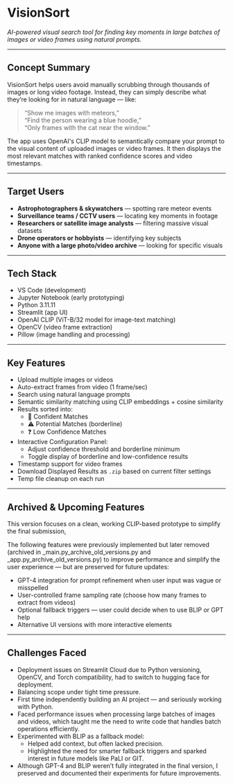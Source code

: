 # VisionSort  
*AI-powered visual search tool for finding key moments in large batches of images or video frames using natural prompts.*

---

## Concept Summary

VisionSort helps users avoid manually scrubbing through thousands of images or long video footage. Instead, they can simply describe what they’re looking for in natural language — like:

> “Show me images with meteors,”  
> “Find the person wearing a blue hoodie,”  
> “Only frames with the cat near the window.”

The app uses OpenAI's CLIP model to semantically compare your prompt to the visual content of uploaded images or video frames. It then displays the most relevant matches with ranked confidence scores and video timestamps.

---

## Target Users

- **Astrophotographers & skywatchers** — spotting rare meteor events
- **Surveillance teams / CCTV users** — locating key moments in footage
- **Researchers or satellite image analysts** — filtering massive visual datasets
- **Drone operators or hobbyists** — identifying key subjects
- **Anyone with a large photo/video archive** — looking for specific visuals

---

## Tech Stack

- VS Code (development)
- Jupyter Notebook (early prototyping)
- Python 3.11.11
- Streamlit (app UI)
- OpenAI CLIP (ViT-B/32 model for image-text matching)
- OpenCV (video frame extraction)
- Pillow (image handling and processing)


---


## Key Features

- Upload multiple images or videos  
- Auto-extract frames from video (1 frame/sec)  
- Search using natural language prompts  
- Semantic similarity matching using CLIP embeddings + cosine similarity  
- Results sorted into:  
  - 🎯 Confident Matches  
  - ⚠️ Potential Matches (borderline)  
  - ❓ Low Confidence Matches  
- Interactive Configuration Panel:  
  - Adjust confidence threshold and borderline minimum  
  - Toggle display of borderline and low-confidence results  
- Timestamp support for video frames  
- Download Displayed Results as `.zip` based on current filter settings  
- Temp file cleanup on each run


---


## Archived & Upcoming Features


This version focuses on a clean, working CLIP-based prototype to simplify the final submission,

The following features were previously implemented but later removed  (archived in _main.py_archive_old_versions.py and _app.py_archive_old_versions.py)
  to improve performance and simplify the user experience — but are preserved for future updates:

- GPT-4 integration for prompt refinement when user input was vague or misspelled  
- User-controlled frame sampling rate (choose how many frames to extract from videos)  
- Optional fallback triggers — user could decide when to use BLIP or GPT help  
- Alternative UI versions with more interactive elements



---

## Challenges Faced

- Deployment issues on Streamlit Cloud due to Python versioning, OpenCV, and Torch compatibility, had to switch to hugging face for deployment.
- Balancing scope under tight time pressure.
- First time independently building an AI project — and seriously working with Python.
- Faced performance issues when processing large batches of images and videos, which taught me the need to write code that handles batch operations efficiently.
- Experimented with BLIP as a fallback model:
  - Helped add context, but often lacked precision.
  - Highlighted the need for smarter fallback triggers and sparked interest in future models like PaLI or GIT.
- Although GPT-4 and BLIP weren’t fully integrated in the final version, I preserved and documented their experiments for future improvements.



